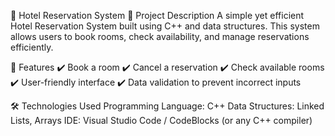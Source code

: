 🏨 Hotel Reservation System
📌 Project Description
A simple yet efficient Hotel Reservation System built using C++ and data structures. This system allows users to book rooms, check availability, and manage reservations efficiently.

🚀 Features
✔️ Book a room
✔️ Cancel a reservation
✔️ Check available rooms
✔️ User-friendly interface
✔️ Data validation to prevent incorrect inputs

🛠️ Technologies Used
Programming Language: C++
Data Structures: Linked Lists, Arrays
IDE: Visual Studio Code / CodeBlocks (or any C++ compiler)
